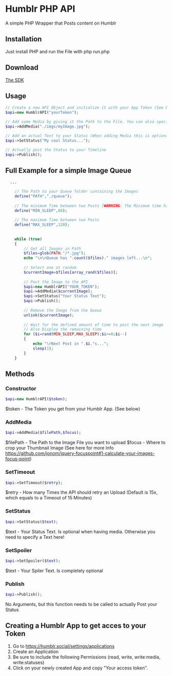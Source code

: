 # Humblr PHP API
A simple PHP Wrapper that Posts content on Humblr

## Installation
Just install PHP and run the File with php run.php

## Download
[The SDK](/queuePoster/run.php)

## Usage
```php
// Create a new API Object and initialize it with your App Token (See below)
$api=new HumblrAPI("yourToken");

// Add some Media by giving it the Path to the File. You can also specify where to crop (See below)
$api->AddMedia("./imgs/myImage.jpg");

// Add an actual Text to your Status (When adding Media this is optional)
$api->SetStatus("My cool Status...");

// Actually post the Status to your Timeline
$api->Publish();
```

## Full Example for a simple Image Queue
```php
  ...

	// The Path to your Queue folder containing the Images
	define("PATH","./queue");
	
	// The minimum Time between two Posts [WARNING: The Minimum time has to be 60, otherwise the API will block you!]
	define("MIN_SLEEP",60);
	
	// The maximum Time between two Posts
	define("MAX_SLEEP",120);
	
		
	while (true)
	{
		// Get all Images in Path
		$files=glob(PATH."/*.jpg");
		echo "\n\nQueue has ".count($files)." images left...\n";
		
		// Select one at random
		$currentImage=$files[array_rand($files)];
		
		// Post the Image to the API
		$api=new HumblrAPI("YOUR_TOKEN");
		$api->AddMedia($currentImage);
		$api->SetStatus("Your Status Text");
		$api->Publish();
		
		// Remove the Image from the Queue
		unlink($currentImage);
	
		// Wait for the defined amount of time to post the next image
		// Also Display the remaining time
		for ($i=rand(MIN_SLEEP,MAX_SLEEP);$i>=0;$i--)
		{
			echo "\rNext Post in ".$i."s...";
			sleep(1);
		}
	}
```

## Methods
### Constructor
```php
$api=new HumblrAPI($token);
```
$token - The Token you get from your Humblr App. (See below)

### AddMedia
```php
$api->AddMedia($filePath,$focus);
```
$filePath - The Path to the Image File you want to upload
$focus - Where to crop your Thumbnail Image (See here for more Info https://github.com/jonom/jquery-focuspoint#1-calculate-your-images-focus-point)

### SetTimeout
```php
$api->SetTimeout($retry);
```
$retry - How many Times the API should retry an Upload (Default is 15x, which equals to a Timeout of 15 Minutes)

### SetStatus
```php
$api->SetStatus($text);
```
$text - Your Status Text. Is optional when having media. Otherwise you need to specify a Text here!

### SetSpoiler
```php
$api->SetSpoiler($text);
```
$text - Your Spiler Text. Is completely optional

### Publish
```php
$api->Publish();
```
No Arguments, but this function needs to be called to actually Post your Status


## Creating a Humblr App to get acces to your Token
1. Go to https://humblr.social/settings/applications
2. Create an Application
3. Be sure to include the following Permissions (read, write, write:media, write:statuses)
4. Click on your newly created App and copy "Your access token".
